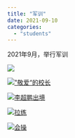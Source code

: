 ```yaml
---
title: "军训"
date: 2021-09-10
categories: 
  - "students"
---
```


2021年9月，举行军训

[![](images/31cfc73a-8374-be0f-70bc-0406470d5146.png)](https://blog.class612.bond/wp-content/uploads/2025/04/31cfc73a-8374-be0f-70bc-0406470d5146.png)

[!["敬爱“的校长](images/a8671a08-1afd-e50b-c3d0-91649b194b44.jpeg)](https://blog.class612.bond/wp-content/uploads/2025/04/a8671a08-1afd-e50b-c3d0-91649b194b44.jpeg)

[![李超鹏出境](images/bb71cb30-85b7-c835-9dee-ae6bf1a6142c.jpeg)](https://blog.class612.bond/wp-content/uploads/2025/04/bb71cb30-85b7-c835-9dee-ae6bf1a6142c.jpeg)

[![拉练](images/78858832-da6a-d0a2-9015-3085e6f5be76.jpeg)](https://blog.class612.bond/wp-content/uploads/2025/04/78858832-da6a-d0a2-9015-3085e6f5be76.jpeg)

[![会操](images/fa2fbb18-6cd3-01af-9554-7671b099fc39.jpg)](https://blog.class612.bond/wp-content/uploads/2025/04/fa2fbb18-6cd3-01af-9554-7671b099fc39.jpg)
